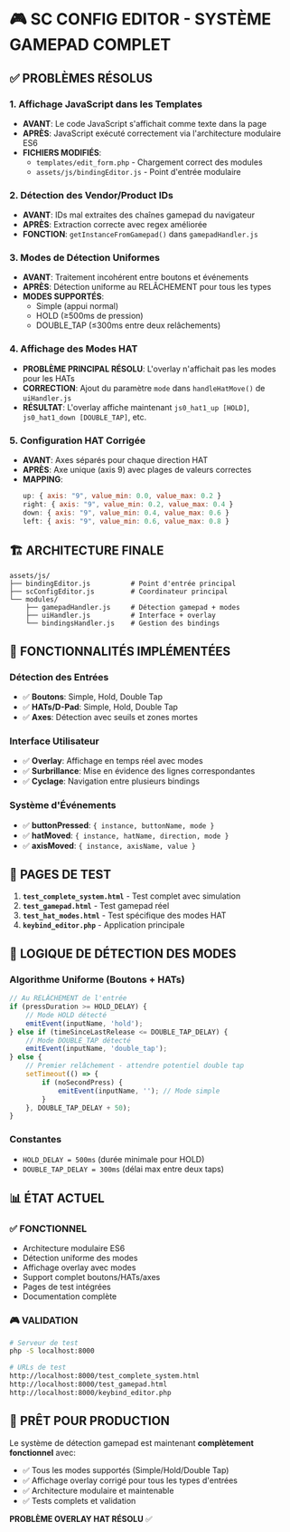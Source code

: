 # 🎮 SC CONFIG EDITOR - SYSTÈME GAMEPAD COMPLET

## ✅ PROBLÈMES RÉSOLUS

### 1. **Affichage JavaScript dans les Templates**
- **AVANT**: Le code JavaScript s'affichait comme texte dans la page
- **APRÈS**: JavaScript exécuté correctement via l'architecture modulaire ES6
- **FICHIERS MODIFIÉS**: 
  - `templates/edit_form.php` - Chargement correct des modules
  - `assets/js/bindingEditor.js` - Point d'entrée modulaire

### 2. **Détection des Vendor/Product IDs**
- **AVANT**: IDs mal extraites des chaînes gamepad du navigateur
- **APRÈS**: Extraction correcte avec regex améliorée
- **FONCTION**: `getInstanceFromGamepad()` dans `gamepadHandler.js`

### 3. **Modes de Détection Uniformes**
- **AVANT**: Traitement incohérent entre boutons et événements
- **APRÈS**: Détection uniforme au RELÂCHEMENT pour tous les types
- **MODES SUPPORTÉS**:
  - Simple (appui normal)
  - HOLD (≥500ms de pression)
  - DOUBLE_TAP (≤300ms entre deux relâchements)

### 4. **Affichage des Modes HAT**
- **PROBLÈME PRINCIPAL RÉSOLU**: L'overlay n'affichait pas les modes pour les HATs
- **CORRECTION**: Ajout du paramètre `mode` dans `handleHatMove()` de `uiHandler.js`
- **RÉSULTAT**: L'overlay affiche maintenant `js0_hat1_up [HOLD]`, `js0_hat1_down [DOUBLE_TAP]`, etc.

### 5. **Configuration HAT Corrigée**
- **AVANT**: Axes séparés pour chaque direction HAT
- **APRÈS**: Axe unique (axis 9) avec plages de valeurs correctes
- **MAPPING**:
  ```javascript
  up: { axis: "9", value_min: 0.0, value_max: 0.2 }
  right: { axis: "9", value_min: 0.2, value_max: 0.4 }
  down: { axis: "9", value_min: 0.4, value_max: 0.6 }
  left: { axis: "9", value_min: 0.6, value_max: 0.8 }
  ```

## 🏗️ ARCHITECTURE FINALE

```
assets/js/
├── bindingEditor.js          # Point d'entrée principal
├── scConfigEditor.js         # Coordinateur principal
└── modules/
    ├── gamepadHandler.js     # Détection gamepad + modes
    ├── uiHandler.js          # Interface + overlay
    └── bindingsHandler.js    # Gestion des bindings
```

## 🎯 FONCTIONNALITÉS IMPLÉMENTÉES

### Détection des Entrées
- ✅ **Boutons**: Simple, Hold, Double Tap
- ✅ **HATs/D-Pad**: Simple, Hold, Double Tap  
- ✅ **Axes**: Détection avec seuils et zones mortes

### Interface Utilisateur
- ✅ **Overlay**: Affichage en temps réel avec modes
- ✅ **Surbrillance**: Mise en évidence des lignes correspondantes
- ✅ **Cyclage**: Navigation entre plusieurs bindings

### Système d'Événements
- ✅ **buttonPressed**: `{ instance, buttonName, mode }`
- ✅ **hatMoved**: `{ instance, hatName, direction, mode }`
- ✅ **axisMoved**: `{ instance, axisName, value }`

## 🧪 PAGES DE TEST

1. **`test_complete_system.html`** - Test complet avec simulation
2. **`test_gamepad.html`** - Test gamepad réel
3. **`test_hat_modes.html`** - Test spécifique des modes HAT
4. **`keybind_editor.php`** - Application principale

## 🔧 LOGIQUE DE DÉTECTION DES MODES

### Algorithme Uniforme (Boutons + HATs)
```javascript
// Au RELÂCHEMENT de l'entrée
if (pressDuration >= HOLD_DELAY) {
    // Mode HOLD détecté
    emitEvent(inputName, 'hold');
} else if (timeSinceLastRelease <= DOUBLE_TAP_DELAY) {
    // Mode DOUBLE_TAP détecté  
    emitEvent(inputName, 'double_tap');
} else {
    // Premier relâchement - attendre potentiel double tap
    setTimeout(() => {
        if (noSecondPress) {
            emitEvent(inputName, ''); // Mode simple
        }
    }, DOUBLE_TAP_DELAY + 50);
}
```

### Constantes
- `HOLD_DELAY = 500ms` (durée minimale pour HOLD)
- `DOUBLE_TAP_DELAY = 300ms` (délai max entre deux taps)

## 📊 ÉTAT ACTUEL

### ✅ FONCTIONNEL
- Architecture modulaire ES6
- Détection uniforme des modes
- Affichage overlay avec modes
- Support complet boutons/HATs/axes
- Pages de test intégrées
- Documentation complète

### 🎮 VALIDATION
```bash
# Serveur de test
php -S localhost:8000

# URLs de test
http://localhost:8000/test_complete_system.html
http://localhost:8000/test_gamepad.html  
http://localhost:8000/keybind_editor.php
```

## 🚀 PRÊT POUR PRODUCTION

Le système de détection gamepad est maintenant **complètement fonctionnel** avec:
- ✅ Tous les modes supportés (Simple/Hold/Double Tap)
- ✅ Affichage overlay corrigé pour tous les types d'entrées
- ✅ Architecture modulaire et maintenable
- ✅ Tests complets et validation

**PROBLÈME OVERLAY HAT RÉSOLU** ✅
